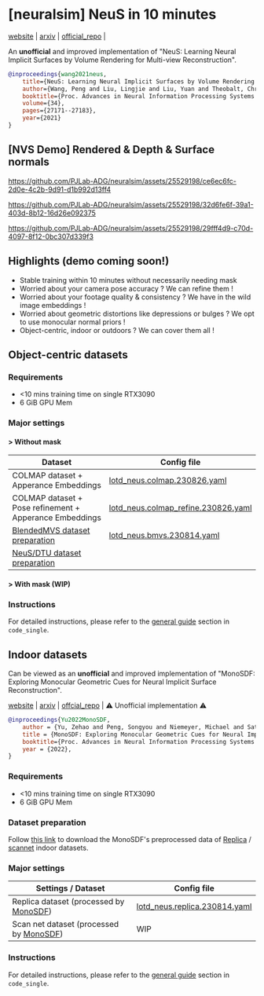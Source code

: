 # [neuralsim] NeuS in 10 minutes

[website](https://lingjie0206.github.io/papers/NeuS/) | [arxiv](https://arxiv.org/abs/2106.10689) | [official_repo](https://github.com/Totoro97/NeuS) | 

An **unofficial** and improved implementation of "NeuS: Learning Neural Implicit Surfaces by Volume Rendering for Multi-view Reconstruction".

```bibtex
@inproceedings{wang2021neus,
	title={NeuS: Learning Neural Implicit Surfaces by Volume Rendering for Multi-view Reconstruction},
	author={Wang, Peng and Liu, Lingjie and Liu, Yuan and Theobalt, Christian and Komura, Taku and Wang, Wenping},
	booktitle={Proc. Advances in Neural Information Processing Systems (NeurIPS)},
	volume={34},
	pages={27171--27183},
	year={2021}
}
```

## [NVS Demo] Rendered & Depth & Surface normals

https://github.com/PJLab-ADG/neuralsim/assets/25529198/ce6ec6fc-2d0e-4c2b-9d91-d1b992d13ff4

https://github.com/PJLab-ADG/neuralsim/assets/25529198/32d6fe6f-39a1-403d-8b12-16d26e092375

https://github.com/PJLab-ADG/neuralsim/assets/25529198/29fff4d9-c70d-4097-8f12-0bc307d339f3


## Highlights (demo coming soon!)

- Stable training within 10 minutes without necessarily needing mask
- Worried about your camera pose accuracy ? We can refine them !
- Worried about your footage quality & consistency ? We have in the wild image embeddings !
- Worried about geometric distortions like depressions or bulges ? We opt to use monocular normal priors !
- Object-centric, indoor or outdoors ? We can cover them all !

## Object-centric datasets

### Requirements

- <10 mins training time on single RTX3090
- 6 GiB GPU Mem

### Major settings

#### > Without mask

| Dataset                                                      | Config file                                                  |
| ------------------------------------------------------------ | ------------------------------------------------------------ |
| COLMAP dataset + Apperance Embeddings                        | [lotd_neus.colmap.230826.yaml](../../code_single/configs/exps/lotd_neus.colmap.230826.yaml) |
| COLMAP dataset + Pose refinement + Apperance Embeddings      | [lotd_neus.colmap_refine.230826.yaml](../../code_single/configs/exps/lotd_neus.colmap_refine.230826.yaml) |
| [BlendedMVS dataset preparation](../../dataio/bmvs/README.md) | [lotd_neus.bmvs.230814.yaml](../../code_single/configs/object_centric/lotd_neus.bmvs.230814.yaml) |
| [NeuS/DTU dataset preparation](../../dataio/dtu/README.md)   |                                                              |

#### > With mask (WIP)

### Instructions

For detailed instructions, please refer to the [general guide](../../code_single/README.md#general-usage) section in `code_single`.

## Indoor datasets

Can be viewed as an **unofficial** and improved implementation of "MonoSDF: Exploring Monocular Geometric Cues for Neural Implicit Surface Reconstruction".

[website](https://niujinshuchong.github.io/monosdf/) | [arxiv](https://arxiv.org/abs/2206.00665) | [offcial_repo](https://github.com/autonomousvision/monosdf) | :warning: Unofficial implementation :warning:

```bibtex
@inproceedings{Yu2022MonoSDF,
	author = {Yu, Zehao and Peng, Songyou and Niemeyer, Michael and Sattler, Torsten and Geiger, Andreas}, 
	title = {MonoSDF: Exploring Monocular Geometric Cues for Neural Implicit Surface Reconstruction}, 
	booktitle={Proc. Advances in Neural Information Processing Systems (NeurIPS)}, 
	year = {2022}, 
}
```

### Requirements

- <10 mins training time on single RTX3090
- 6 GiB GPU Mem

### Dataset preparation

Follow [this link](https://github.com/autonomousvision/monosdf#dataset) to download the MonoSDF's preprocessed data of [Replica](https://github.com/facebookresearch/Replica-Dataset) / [scannet](http://www.scan-net.org/) indoor datasets. 

### Major settings

| Settings / Dataset                                           | Config file                                                  |
| ------------------------------------------------------------ | ------------------------------------------------------------ |
| Replica dataset (processed by [MonoSDF](https://github.com/autonomousvision/monosdf)) | [lotd_neus.replica.230814.yaml](../../code_single/configs/indoor/lotd_neus.replica.230814.yaml) |
| Scan net dataset (processed by [MonoSDF](https://github.com/autonomousvision/monosdf)) | WIP                                                          |

### Instructions

For detailed instructions, please refer to the [general guide](../../code_single/README.md#general-usage) section in `code_single`.
